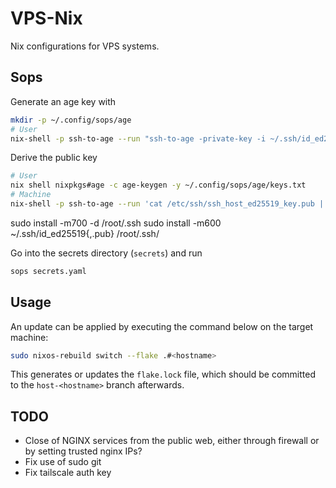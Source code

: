 # VPS-Nix

Nix configurations for VPS systems.

## Sops

Generate an age key with

```sh
mkdir -p ~/.config/sops/age
# User
nix-shell -p ssh-to-age --run "ssh-to-age -private-key -i ~/.ssh/id_ed25519 > ~/.config/sops/age/keys.txt"
```

Derive the public key

```sh
# User
nix shell nixpkgs#age -c age-keygen -y ~/.config/sops/age/keys.txt
# Machine
nix-shell -p ssh-to-age --run 'cat /etc/ssh/ssh_host_ed25519_key.pub | ssh-to-age'
```

sudo install -m700 -d /root/.ssh
sudo install -m600 ~/.ssh/id_ed25519{,.pub} /root/.ssh/

Go into the secrets directory (`secrets`) and run

```sh
sops secrets.yaml
```

## Usage

An update can be applied by executing the command below on the target machine:

```sh
sudo nixos-rebuild switch --flake .#<hostname>
```

This generates or updates the `flake.lock` file, which should be committed to the `host-<hostname>` branch afterwards.

## TODO

- Close of NGINX services from the public web, either through firewall or by setting trusted nginx IPs?
- Fix use of sudo git
- Fix tailscale auth key

